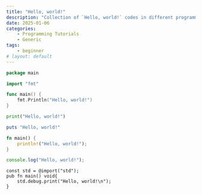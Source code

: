 ```yaml
---
title: "Hello, world!"
description: "Collection of `Hello, world!` codes in different programming languages."
date: 2025-01-06
categories:
    - Programming Tutorials
    - Generic
tags:
    - beginner
# layout: default
---
```


```go
package main

import "fmt"

func main() {
    fmt.Println("Hello, world!")
}
```

```python
print("Hello, world!")
```

```ruby
puts "Hello, world!"
```

```rust
fn main() {
    println!("Hello, world!");
}
```

```typescript
console.log("Hello, world!");
```

```zig
const std = @import("std");
pub fn main() void{
    std.debug.print("Hello, world!\n");
}
```